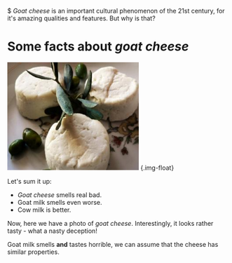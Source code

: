 $ *Goat cheese* is an important cultural phenomenon of the 21st century, for it's amazing qualities and features. But why is that?

# Some facts about *goat cheese*

![Cheese](cheese.jpg) {.img-float}

Let's sum it up:

* *Goat cheese* smells real bad.
* Goat milk smells even worse.
* Cow milk is better.

Now, here we have a photo of *goat cheese*. Interestingly, it looks rather tasty - what a nasty deception!


Goat milk smells **and** tastes horrible, we can assume that the cheese has similar properties.
